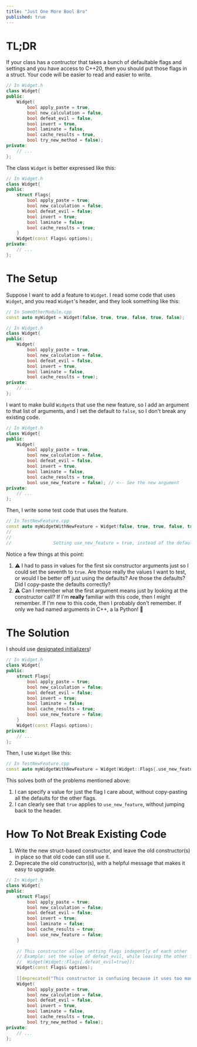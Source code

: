 ```yaml
---
title: "Just One More Bool Bro"
published: true
---
```


# TL;DR

If your class has a contructor that takes a bunch of defaultable flags and settings and you have access to C++20, then you should put those flags in a struct.
Your code will be easier to read and easier to write.


```cpp
// In Widget.h
class Widget{
public:
    Widget(
        bool apply_paste = true,
        bool new_calculation = false,
        bool defeat_evil = false,
        bool invert = true,
        bool laminate = false,
        bool cache_results = true,
        bool try_new_method = false);
private:
    // ...
};
```

The class `Widget` is better expressed like this:

```cpp
// In Widget.h
class Widget{
public:
    struct Flags{
        bool apply_paste = true;
        bool new_calculation = false;
        bool defeat_evil = false;
        bool invert = true;
        bool laminate = false;
        bool cache_results = true;
    }
    Widget(const Flags& options);
private:
    // ...
};
```

# The Setup

Suppose I want to add a feature to `Widget`. I read some code that uses `Widget`, and you read `Widget`'s header, and they look something like this: 

```cpp
// In SomeOtherModule.cpp
const auto myWidget = Widget(false, true, true, false, true, false);
```

```cpp
// In Widget.h
class Widget{
public:
    Widget(
        bool apply_paste = true,
        bool new_calculation = false,
        bool defeat_evil = false,
        bool invert = true,
        bool laminate = false,
        bool cache_results = true);
private:
    // ...
};
```

I want to make build `Widget`s that use the new feature, so I add an argument to that list of arguments, and I set the default to `false`, so I don't break any existing code.

```cpp
// In Widget.h
class Widget{
public:
    Widget(
        bool apply_paste = true,
        bool new_calculation = false,
        bool defeat_evil = false,
        bool invert = true,
        bool laminate = false,
        bool cache_results = true,
        bool use_new_feature = false); // <-- See the new argument
private:
    // ...
};
```

Then, I write some test code that uses the feature.

```cpp
// In TestNewFeature.cpp
const auto myWidgetWithNewFeature = Widget(false, true, true, false, true, false, true);
//                                                                                  ^
//                                                                                  |
//                Setting use_new_feature = true, instead of the default (false). --+ 
```

Notice a few things at this point:

1. ⚠️ I had to pass in values for the first six constructor arguments just so I could set the seventh to `true`. Are those really the values I want to test, or would I be better off just using the defaults? Are those the defaults? Did I copy-paste the defaults correctly?
1. ⚠️ Can I remember what the first argument means just by looking at the constructor call? If I'm **really** familiar with this code, then I might remember. If I'm new to this code, then I probably don't remember. If only we had named arguments in C++, a la Python! 🤔

# The Solution

I should use [designated initializers](https://en.cppreference.com/w/cpp/language/aggregate_initialization.html#Designated_initializers)!


```cpp
// In Widget.h
class Widget{
public:
    struct Flags{
        bool apply_paste = true;
        bool new_calculation = false;
        bool defeat_evil = false;
        bool invert = true;
        bool laminate = false;
        bool cache_results = true;
        bool use_new_feature = false;
    }
    Widget(const Flags& options);
private:
    // ...
};
```

Then, I use `Widget` like this:

```cpp
// In TestNewFeature.cpp
const auto myWidgetWithNewFeature = Widget(Widget::Flags{.use_new_feature=true});
```

This solves both of the problems mentioned above:

1. I can specify a value for just the flag I care about, without copy-pasting all the defaults for the other flags.
1. I can clearly see that `true` applies to `use_new_feature`, without jumping back to the header.

# How To Not Break Existing Code

1. Write the new struct-based constructor, and leave the old constructor(s) in place so that old code can still use it.
1. Deprecate the old constructor(s), with a helpful message that makes it easy to upgrade.

```cpp
// In Widget.h
class Widget{
public:
    struct Flags{
        bool apply_paste = true;
        bool new_calculation = false;
        bool defeat_evil = false;
        bool invert = true;
        bool laminate = false;
        bool cache_results = true;
        bool use_new_feature = false;
    }
    
    // This constructor allows setting flags indepently of each other
    // Example: set the value of defeat_evil, while leaving the other flags as defaults
    //  Widget(Widget::Flags{.defeat_evil=true});
    Widget(const Flags& options);
    
    [[deprecated("This constructor is confusing because it uses too many flags. Use the other constructor")]]
    Widget(
        bool apply_paste = true,
        bool new_calculation = false,
        bool defeat_evil = false,
        bool invert = true,
        bool laminate = false,
        bool cache_results = true,
        bool try_new_method = false);
private:
    // ...
};
```